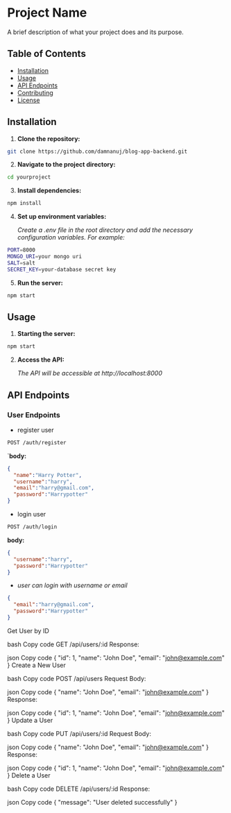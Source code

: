 # Project Name

A brief description of what your project does and its purpose.

## Table of Contents

- [Installation](#installation)
- [Usage](#usage)
- [API Endpoints](#api-endpoints)
- [Contributing](#contributing)
- [License](#license)

## Installation

1. **Clone the repository:**
  ```bash
  git clone https://github.com/damnanuj/blog-app-backend.git
```
2. **Navigate to the project directory:**

  ```bash
  cd yourproject
   ```
3. **Install dependencies:**
 ```bash
 npm install
  ```

4. **Set up environment variables:**

   *Create a .env file in the root directory and add the necessary configuration 
    variables. For example:*
  ```bash
  PORT=8000
  MONGO_URI=your mongo uri
  SALT=salt
  SECRET_KEY=your-database secret key
  ```
5. **Run the server:**

 ```bash
 npm start
```

## Usage 
1. **Starting the server:**

  ```bash
  npm start
   ```
2. **Access the API:**
 
    *The API will be accessible at http://localhost:8000*

## API Endpoints

### User Endpoints
- register user

 ```bash
 POST /auth/register
   ```
 `**body:**

   ```json
  {
     "name":"Harry Potter",
     "username":"harry",
     "email":"harry@gmail.com",
     "password":"Harrypotter"
  } 
   ```

- login user

 ```bash
 POST /auth/login
   ```
**body:**

   ```json
  {
     "username":"harry",
     "password":"Harrypotter"
  }    
  ```
   - *user can login with username or email*
   ```json
  {
     "email":"harry@gmail.com",
     "password":"Harrypotter"
  }    
  ```
Get User by ID

bash
Copy code
GET /api/users/:id
Response:

json
Copy code
{
  "id": 1,
  "name": "John Doe",
  "email": "john@example.com"
}
Create a New User

bash
Copy code
POST /api/users
Request Body:

json
Copy code
{
  "name": "John Doe",
  "email": "john@example.com"
}
Response:

json
Copy code
{
  "id": 1,
  "name": "John Doe",
  "email": "john@example.com"
}
Update a User

bash
Copy code
PUT /api/users/:id
Request Body:

json
Copy code
{
  "name": "John Doe",
  "email": "john@example.com"
}
Response:

json
Copy code
{
  "id": 1,
  "name": "John Doe",
  "email": "john@example.com"
}
Delete a User

bash
Copy code
DELETE /api/users/:id
Response:

json
Copy code
{
  "message": "User deleted successfully"
}
